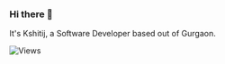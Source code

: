 ### Hi there 👋

It's Kshitij, a Software Developer based out of Gurgaon.

![Views](https://guxte6x7nmrvjezwz7dr3bimne0cqchs.lambda-url.ap-south-1.on.aws/kshtj24)
